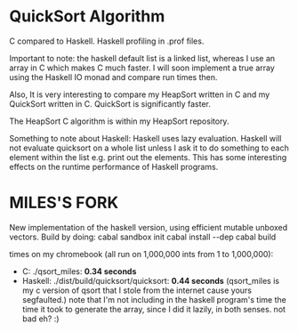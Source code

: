 QuickSort Algorithm
===================
C compared to Haskell.
Haskell profiling in .prof files.

Important to note: the haskell default list is a linked list,
whereas I use an array in C which makes C much faster.
I will soon implement a true array using the Haskell IO monad
and compare run times then.

Also, It is very interesting to compare my HeapSort written in C
and my QuickSort written in C. QuickSort is significantly faster.

The HeapSort C algorithm is within my HeapSort repository.

Something to note about Haskell: Haskell uses lazy evaluation.
Haskell will not evaluate quicksort on a whole list unless I
ask it to do something to each element within the list e.g.
print out the elements. This has some interesting effects on
the runtime performance of Haskell programs.

MILES'S FORK
============
New implementation of the haskell version, using efficient mutable unboxed vectors. Build by doing:
cabal sandbox init
cabal install --dep
cabal build

times on my chromebook (all run on 1,000,000 ints from 1 to 1,000,000):

* C:       ./qsort_miles: **0.34 seconds**
* Haskell: ./dist/build/quicksort/quicksort: **0.44 seconds**
(qsort_miles is my c version of qsort that I stole from the internet cause yours segfaulted.)
note that I'm not including in the haskell program's time the time it took to generate the array, since I did it lazily, in both senses.
not bad eh? :)
